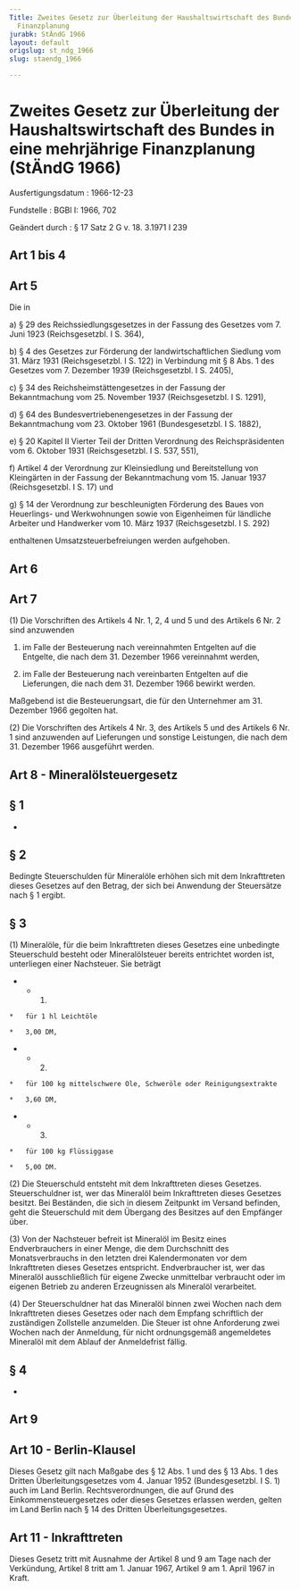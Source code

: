 ```yaml
---
Title: Zweites Gesetz zur Überleitung der Haushaltswirtschaft des Bundes in eine mehrjährige
  Finanzplanung
jurabk: StÄndG 1966
layout: default
origslug: st_ndg_1966
slug: staendg_1966

---
```


# Zweites Gesetz zur Überleitung der Haushaltswirtschaft des Bundes in eine mehrjährige Finanzplanung (StÄndG 1966)

Ausfertigungsdatum
:   1966-12-23

Fundstelle
:   BGBl I: 1966, 702

Geändert durch
:   § 17 Satz 2 G v. 18. 3.1971 I 239

## Art 1 bis 4

## Art 5

Die in

a)  § 29 des Reichssiedlungsgesetzes in der Fassung des Gesetzes vom 7.
    Juni 1923 (Reichsgesetzbl. I S. 364),


b)  § 4 des Gesetzes zur Förderung der landwirtschaftlichen Siedlung vom
    31\. März 1931 (Reichsgesetzbl. I S. 122) in Verbindung mit § 8 Abs. 1
    des Gesetzes vom 7. Dezember 1939 (Reichsgesetzbl. I S. 2405),


c)  § 34 des Reichsheimstättengesetzes in der Fassung der Bekanntmachung
    vom 25. November 1937 (Reichsgesetzbl. I S. 1291),


d)  § 64 des Bundesvertriebenengesetzes in der Fassung der Bekanntmachung
    vom 23. Oktober 1961 (Bundesgesetzbl. I S. 1882),


e)  § 20 Kapitel II Vierter Teil der Dritten Verordnung des
    Reichspräsidenten vom 6. Oktober 1931 (Reichsgesetzbl. I S. 537, 551),


f)  Artikel 4 der Verordnung zur Kleinsiedlung und Bereitstellung von
    Kleingärten in der Fassung der Bekanntmachung vom 15. Januar 1937
    (Reichsgesetzbl. I S. 17) und


g)  § 14 der Verordnung zur beschleunigten Förderung des Baues von
    Heuerlings- und Werkwohnungen sowie von Eigenheimen für ländliche
    Arbeiter und Handwerker vom 10. März 1937 (Reichsgesetzbl. I S. 292)



enthaltenen Umsatzsteuerbefreiungen werden aufgehoben.

## Art 6

## Art 7

(1) Die Vorschriften des Artikels 4 Nr. 1, 2, 4 und 5 und des Artikels
6 Nr. 2 sind anzuwenden

1.  im Falle der Besteuerung nach vereinnahmten Entgelten auf die
    Entgelte, die nach dem 31. Dezember 1966 vereinnahmt werden,


2.  im Falle der Besteuerung nach vereinbarten Entgelten auf die
    Lieferungen, die nach dem 31. Dezember 1966 bewirkt werden.



Maßgebend ist die Besteuerungsart, die für den Unternehmer am 31.
Dezember 1966 gegolten hat.

(2) Die Vorschriften des Artikels 4 Nr. 3, des Artikels 5 und des
Artikels 6 Nr. 1 sind anzuwenden auf Lieferungen und sonstige
Leistungen, die nach dem 31. Dezember 1966 ausgeführt werden.

## Art 8 - Mineralölsteuergesetz

## § 1

-

## § 2

Bedingte Steuerschulden für Mineralöle erhöhen sich mit dem
Inkrafttreten dieses Gesetzes auf den Betrag, der sich bei Anwendung
der Steuersätze nach § 1 ergibt.

## § 3

(1) Mineralöle, für die beim Inkrafttreten dieses Gesetzes eine
unbedingte Steuerschuld besteht oder Mineralölsteuer bereits
entrichtet worden ist, unterliegen einer Nachsteuer. Sie beträgt

*    *   1.

    *   für 1 hl Leichtöle

    *   3,00 DM,


*    *   2.

    *   für 100 kg mittelschwere Öle, Schweröle oder Reinigungsextrakte

    *   3,60 DM,


*    *   3.

    *   für 100 kg Flüssiggase

    *   5,00 DM.




(2) Die Steuerschuld entsteht mit dem Inkrafttreten dieses Gesetzes.
Steuerschuldner ist, wer das Mineralöl beim Inkrafttreten dieses
Gesetzes besitzt. Bei Beständen, die sich in diesem Zeitpunkt im
Versand befinden, geht die Steuerschuld mit dem Übergang des Besitzes
auf den Empfänger über.

(3) Von der Nachsteuer befreit ist Mineralöl im Besitz eines
Endverbrauchers in einer Menge, die dem Durchschnitt des
Monatsverbrauchs in den letzten drei Kalendermonaten vor dem
Inkrafttreten dieses Gesetzes entspricht. Endverbraucher ist, wer das
Mineralöl ausschließlich für eigene Zwecke unmittelbar verbraucht oder
im eigenen Betrieb zu anderen Erzeugnissen als Mineralöl verarbeitet.

(4) Der Steuerschuldner hat das Mineralöl binnen zwei Wochen nach dem
Inkrafttreten dieses Gesetzes oder nach dem Empfang schriftlich der
zuständigen Zollstelle anzumelden. Die Steuer ist ohne Anforderung
zwei Wochen nach der Anmeldung, für nicht ordnungsgemäß angemeldetes
Mineralöl mit dem Ablauf der Anmeldefrist fällig.

## § 4

-

## Art 9

## Art 10 - Berlin-Klausel

Dieses Gesetz gilt nach Maßgabe des § 12 Abs. 1 und des § 13 Abs. 1
des Dritten Überleitungsgesetzes vom 4. Januar 1952 (Bundesgesetzbl. I
S. 1) auch im Land Berlin. Rechtsverordnungen, die auf Grund des
Einkommensteuergesetzes oder dieses Gesetzes erlassen werden, gelten
im Land Berlin nach § 14 des Dritten Überleitungsgesetzes.

## Art 11 - Inkrafttreten

Dieses Gesetz tritt mit Ausnahme der Artikel 8 und 9 am Tage nach der
Verkündung, Artikel 8 tritt am 1. Januar 1967, Artikel 9 am 1. April
1967 in Kraft.

